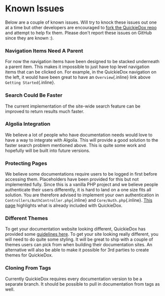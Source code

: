 # Known Issues

Below are a couple of known issues. Will try to knock these issues out one at a time but other developers are encouraged to [fork the QuickieDox repo](https://github.com/mkocansey/quickiedox) and attempt to help fix them. Please don't report these issues on GitHub since they are known :).


### Navigation Items Need A Parent

For now the navigation items have been designed to be stacked underneath a parent item. This makes it impossible to just have top level navigation items that can be clicked on. For example, in the QuickieDox navigation on the left, it would have been great to have an `Overview`{.inline} link above `Getting Started`{.inline}.


### Search Could Be Faster

The current implementation of the site-wide search feature can be improved to return results much faster.

### Algolia Integration

We believe a lot of people who have documentation needs would love to have a way to integrate with Algolia. This will provide a good solution to the faster search problem mentioned above. This is quite some work and hopefully will be built into future versions.

### Protecting Pages

We believe some documentations require users to be logged in first before accessing them. Placeholders have been provided for this but not implemented fully. Since this is a vanilla PHP project and we believe people authenticate their users differently, it is hard to land on a one size fits all solution. You are therefore advised to implement your own authentication in `Controllers/AuthController.php`{.inline} and `Core/Auth.php`{.inline}. [This page](customize-auth) highlights what is already included with QuickieDox.

### Different Themes

To get your documentation website looking different, QuickieDox has provided some [guidelines here](customize-tailwind). To get your site looking really different, you will need to do quite some styling. It will be great to ship with a couple of themes users can pick from when building their documentation sites. An alternative will also be able to make it possible for 3rd parties to create themes for QuickieDox.

### Cloning From Tags

Currently QuickieDox requires every documentation version to be a separate branch. It should be possible to pull in documentation from tags as well.